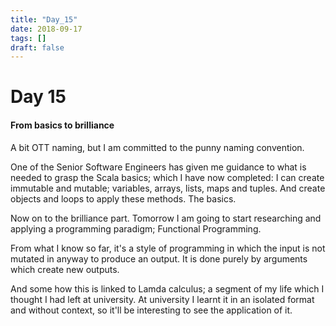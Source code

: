 ```yaml
---
title: "Day_15"
date: 2018-09-17
tags: []
draft: false
---
```


# Day 15

#### From basics to brilliance

A bit OTT naming, but I am committed to the punny naming convention.

One of the Senior Software Engineers has given me guidance to what is needed to grasp the Scala basics; which I have now completed:
I can create immutable and mutable; variables, arrays, lists, maps and tuples. And create objects and loops to apply these methods. The basics.

Now on to the brilliance part. Tomorrow I am going to start researching and applying a programming paradigm; Functional Programming.

From what I know so far, it's a style of programming in which the input is not mutated in anyway to produce an output. It is done purely by arguments which create new outputs.

And some how this is linked to Lamda calculus; a segment of my life which I thought I had left at university. At university I learnt it in an isolated format and without context, so it'll be interesting to see the application of it.
